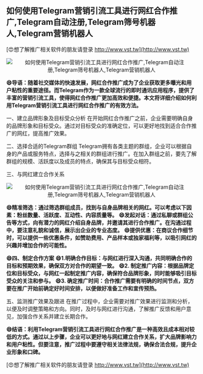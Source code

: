 ## **如何使用Telegram营销引流工具进行网红合作推广,Telegram自动注册,Telegram筛号机器人,Telegram营销机器人**

[😍想了解推广相关软件的朋友请登录 http://www.vst.tw](http://www.vst.tw)

 <center><img src="https://vst.tw/MP4/tuiguang/png/8.png" alt="如何使用Telegram营销引流工具进行网红合作推广,Telegram自动注册,Telegram筛号机器人,Telegram营销机器人"></center>

**😄导语：随着社交媒体的快速发展，网红合作推广成为了企业获取更多曝光和用户粘性的重要途径。而Telegram作为一款全球流行的即时通讯应用程序，提供了丰富的营销引流工具，使得网红合作推广更加高效和便捷。本文将详细介绍如何利用Telegram营销引流工具进行网红合作推广的有效方法。**

一、建立品牌形象及目标受众分析
在开始网红合作推广之前，企业需要明确自身的品牌形象和目标受众。通过对目标受众的准确定位，可以更好地找到适合合作推广的网红，提高推广效果。

二、选择合适的Telegram群组
Telegram拥有各类主题的群组，企业可以根据自身的产品或服务特点，选择与之相关的群组进行推广。在加入群组之前，要先了解群组的规模、活跃度以及成员的特点，确保其与目标受众相符。

三、与网红建立合作关系

 <center><img src="https://vst.tw/MP4/tuiguang/png/7.png" alt="如何使用Telegram营销引流工具进行网红合作推广,Telegram自动注册,Telegram筛号机器人,Telegram营销机器人"></center>

**😄精准筛选：通过筛选群组成员，找到与自身品牌相关的网红。可以考虑以下因素：粉丝数量、活跃度、互动性、内容质量等。**
**😄发起对话：通过私聊或群组公告等方式，向有潜力的网红介绍自身品牌，并邀请其进行合作推广。在沟通过程中，要注意礼貌和诚信，展示出企业的专业态度。**
**😄提供优惠：在商议合作细节时，可以提供一些优惠条件，如赞助费用、产品样本或独家福利等，以吸引网红的兴趣并增加合作的可能性。**

**😄四、制定合作方案**
**😄1.明确合作目标：与网红进行深入沟通，共同明确合作的目标和预期效果，确保双方对合作的期望一致。**
**😄2. 制定推广内容：根据品牌定位和目标受众，与网红一起制定推广内容，确保符合品牌形象，同时能够吸引目标受众的关注和参与。**
**😄3. 确定推广时间：合作推广需要有明确的时间节点，双方要在推广开始前确定好时间安排，以便做好准备工作和宣传预热。**

五、监测推广效果及跟进
在推广过程中，企业需要对推广效果进行监测和分析，以便及时调整策略和方向。同时，及时与网红进行沟通，了解推广反馈和用户意见，加强合作关系并建立长期合作。

**😄结语：利用Telegram营销引流工具进行网红合作推广是一种高效且成本相对较低的方式。通过以上步骤，企业可以更好地与网红建立合作关系，扩大品牌影响力和用户粘性。但要注意，推广过程中要遵守相关法律法规，确保合法合规，提升企业形象和口碑。**

[😍想了解推广相关软件的朋友请登录 http://www.vst.tw](http://www.vst.tw)



